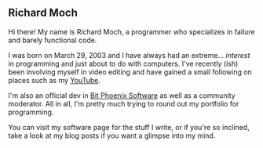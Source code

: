 ## Richard Moch

Hi there! My name is Richard Moch, a programmer who specializes in failure and barely functional code.

I was born on March 29, 2003 and I have always had an extreme... _interest_ in programming and just about to do with computers. I've recently (ish) been involving myself in video editing and have gained a small following on places such as my [YouTube](https://www.youtube.com/FloppyDiskDriveVideos).

I'm also an official dev in [Bit Phoenix Software](https://bitphoenixsoftware.net) as well as a community moderator. All in all, I'm pretty much trying to round out my portfolio for programming.

You can visit my software page for the stuff I write, or if you're so inclined, take a look at my blog posts if you want a glimpse into my mind.
